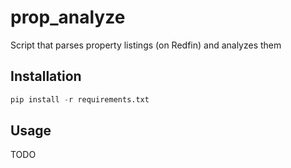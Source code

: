# prop_analyze
Script that parses property listings (on Redfin) and analyzes them

## Installation
```python
pip install -r requirements.txt
```
## Usage
TODO